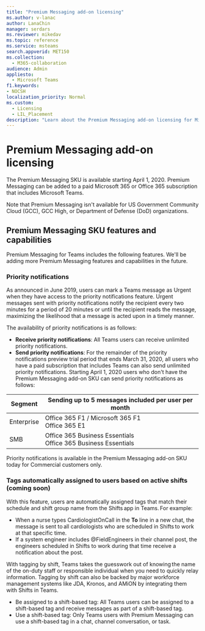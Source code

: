 ```yaml
---
title: "Premium Messaging add-on licensing"
ms.author: v-lanac
author: LanaChin
manager: serdars
ms.reviewer: mikedav
ms.topic: reference
ms.service: msteams
search.appverid: MET150
ms.collection: 
  - M365-collaboration
audience: Admin
appliesto: 
  - Microsoft Teams
f1.keywords:
- NOCSH
localization_priority: Normal
ms.custom: 
  - Licensing
  - LIL_Placement
description: "Learn about the Premium Messaging add-on licensing for Microsoft Teams."
---
```


# Premium Messaging add-on licensing

The Premium Messaging SKU is available starting April 1, 2020. Premium Messaging can be added to a paid Microsoft 365 or Office 365 subscription that includes Microsoft Teams.

Note that Premium Messaging isn't available for US Government Community Cloud (GCC), GCC High, or Department of Defense (DoD) organizations.

## Premium Messaging SKU features and capabilities

Premium Messaging for Teams includes the following features. We'll be adding more Premium Messaging features and capabilities in the future.

### Priority notifications

As announced in June 2019, users can mark a Teams message as Urgent when they have access to the priority notifications feature. Urgent messages sent with priority notifications notify the recipient every two minutes for a period of 20 minutes or until the recipient reads the message, maximizing the likelihood that a message is acted upon in a timely manner.

The availability of priority notifications is as follows:

- **Receive priority notifications**: All Teams users can receive unlimited priority notifications.
- **Send priority notifications**: For the remainder of the priority notifications preview trial period that ends March 31, 2020, all users who have a paid subscription that includes Teams can also send unlimited priority notifications.
Starting April 1, 2020 users who don't have the Premium Messaging add-on SKU can send priority notifications as follows:

|Segment  |Sending up to 5 messages included per user per month |
|---------|---------|
|Enterprise     |Office 365 F1 / Microsoft 365 F1<br> Office 365 E1 | Office 365 E3 / Microsoft 365 E3 <br>Office 365 E5 / Microsoft 365 E5         |
|SMB    |Office 365 Business Essentials<br>Office 365 Business Essentials|Office 365 Business Premium / Microsoft 365 Business         |

Priority notifications is available in the Premium Messaging add-on SKU today for Commercial customers only.

### Tags automatically assigned to users based on active shifts (coming soon)

With this feature, users are automatically assigned tags that match their schedule and shift group name from the Shifts app in Teams. For example:

- When a nurse types CardiologistOnCall in the **To** line in a new chat, the message is sent to all cardiologists who are scheduled in Shifts to work at that specific time.
- If a system engineer includes @FieldEngineers in their channel post, the engineers scheduled in Shifts to work during that time receive a notification about the post. 

With tagging by shift, Teams takes the guesswork out of knowing the name of the on-duty staff or responsible individual when you need to quickly relay information. Tagging by shift can also be backed by major workforce management systems like JDA, Kronos, and AMiON by integrating them with Shifts in Teams.

- Be assigned to a shift-based tag: All Teams users can be assigned to a shift-based tag and receive messages as part of a shift-based tag.
- Use a shift-based tag: Only Teams users with Premium Messaging can use a shift-based tag in a chat, channel conversation, or task.

<!-- |Government| | |
||GCC|Office 365 F1 / Microsoft 365 F1<br> Microsoft 365 G1|Office 365 G3 / Microsoft 365 G3 <br> Microsoft 365 G5|
||GCC-High| Office 365 F1 / Microsoft 365 F1<br> Office 365 G1| Office 365 G3 / Microsoft 365 G3 Microsoft 365 G5|
||DoD| Office 365 F1 / Microsoft 365 F1<br>Office 365 G1|Office 365 G3 / Microsoft 365 G3| -->
